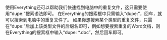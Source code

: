 使用Everything还可以帮助我们快速找到电脑中的重复文件，这只需要使用“dupe:”搜索语法即可。 在Everything的搜索框中只需输入“dupe:”，回车，就可以搜索到电脑中的重复文件了。 如果你想搜索某个类型的重复文件，只需在“dupe:”后加上该类型文件的后缀名即可，例如想要搜索重复的Word文档，则在Everything的搜索框中输入“dupe: *.doc”，然后回车即可。